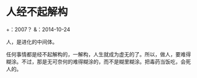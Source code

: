 # 人经不起解构
+：2007？
&：2014-10-24

人，是进化的中间体。

任何事情都是经不起解构的，一解构，人生就成为虚无的了。所以，做人，要难得糊涂。不过，那是无可奈何的难得糊涂的，而不是糊里糊涂。把毒药当饭吃，会死人的。